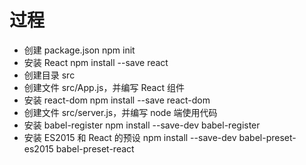 # 过程
- 创建 package.json
  npm init
- 安装 React
  npm install --save react
- 创建目录 src
- 创建文件 src/App.js，并编写 React 组件
- 安装 react-dom
  npm install --save react-dom
- 创建文件 src/server.js，并编写 node 端使用代码
- 安装 babel-register
  npm install --save-dev babel-register
- 安装 ES2015 和 React 的预设
  npm install --save-dev babel-preset-es2015 babel-preset-react
  
  
